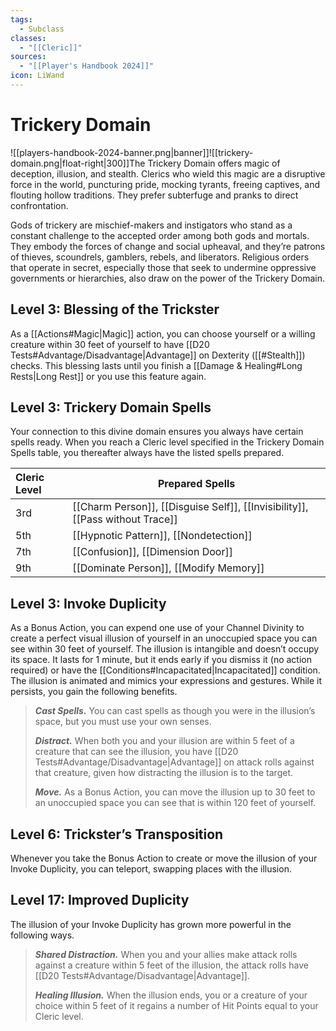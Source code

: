 ```yaml
---
tags:
  - Subclass
classes:
  - "[[Cleric]]"
sources:
  - "[[Player's Handbook 2024]]"
icon: LiWand
---
```


# Trickery Domain

![[players-handbook-2024-banner.png|banner]]![[trickery-domain.png|float-right|300]]The Trickery Domain offers magic of deception, illusion, and stealth. Clerics who wield this magic are a disruptive force in the world, puncturing pride, mocking tyrants, freeing captives, and flouting hollow traditions. They prefer subterfuge and pranks to direct confrontation.

Gods of trickery are mischief-makers and instigators who stand as a constant challenge to the accepted order among both gods and mortals. They embody the forces of change and social upheaval, and they’re patrons of thieves, scoundrels, gamblers, rebels, and liberators. Religious orders that operate in secret, especially those that seek to undermine oppressive governments or hierarchies, also draw on the power of the Trickery Domain.

## Level 3: Blessing of the Trickster

As a [[Actions#Magic\|Magic]] action, you can choose yourself or a willing creature within 30 feet of yourself to have [[D20 Tests#Advantage/Disadvantage\|Advantage]] on Dexterity ([[#Stealth]]) checks. This blessing lasts until you finish a [[Damage & Healing#Long Rests|Long Rest]] or you use this feature again.

## Level 3: Trickery Domain Spells

Your connection to this divine domain ensures you always have certain spells ready. When you reach a Cleric level specified in the Trickery Domain Spells table, you thereafter always have the listed spells prepared.

| Cleric Level | Prepared Spells                                                                                                                                                                                                                                                                                          |
|:------------ | -------------------------------------------------------------------------------------------------------------------------------------------------------------------------------------------------------------------------------------------------------------------------------------------------------- |
| 3rd          | [[Charm Person]], [[Disguise Self]], [[Invisibility]], [[Pass without Trace]] |
| 5th          | [[Hypnotic Pattern]], [[Nondetection]]                                                                                                                                                     |
| 7th          | [[Confusion]], [[Dimension Door]]                                                                                                                                                               |
| 9th          | [[Dominate Person]], [[Modify Memory]]                                                                                                                                                     |

## Level 3: Invoke Duplicity

As a Bonus Action, you can expend one use of your Channel Divinity to create a perfect visual illusion of yourself in an unoccupied space you can see within 30 feet of yourself. The illusion is intangible and doesn’t occupy its space. It lasts for 1 minute, but it ends early if you dismiss it (no action required) or have the [[Conditions#Incapacitated\|Incapacitated]] condition. The illusion is animated and mimics your expressions and gestures. While it persists, you gain the following benefits.

>**_Cast Spells._** You can cast spells as though you were in the illusion’s space, but you must use your own senses.
>
>**_Distract._** When both you and your illusion are within 5 feet of a creature that can see the illusion, you have [[D20 Tests#Advantage/Disadvantage\|Advantage]] on attack rolls against that creature, given how distracting the illusion is to the target.
>
>**_Move._** As a Bonus Action, you can move the illusion up to 30 feet to an unoccupied space you can see that is within 120 feet of yourself.

## Level 6: Trickster’s Transposition

Whenever you take the Bonus Action to create or move the illusion of your Invoke Duplicity, you can teleport, swapping places with the illusion.

## Level 17: Improved Duplicity

The illusion of your Invoke Duplicity has grown more powerful in the following ways.
>**_Shared Distraction._** When you and your allies make attack rolls against a creature within 5 feet of the illusion, the attack rolls have [[D20 Tests#Advantage/Disadvantage\|Advantage]].
>
>**_Healing Illusion._** When the illusion ends, you or a creature of your choice within 5 feet of it regains a number of Hit Points equal to your Cleric level.
